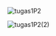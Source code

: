 ![tugas1P2](https://user-images.githubusercontent.com/72422073/139573910-9f3429e5-b545-4d81-a8dc-419a88899303.PNG)


![tugas1P2(2)](https://user-images.githubusercontent.com/72422073/139573914-38fb707f-3c91-4229-9a81-4dfd496c9660.PNG)

